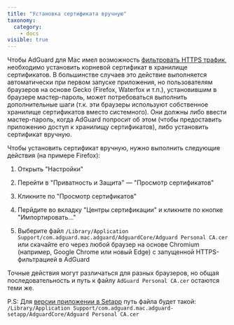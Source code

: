 ```yaml
---
title: "Установка сертификата вручную"
taxonomy:
  category:
    - docs
visible: true
---
```


Чтобы AdGuard для Mac имел возможность [фильтровать HTTPS трафик](https://kb.adguard.com/ru/general/https-filtering), необходимо установить корневой сертификат в хранилище сертификатов. В большинстве случаев это действие выполняется автоматически при первом запуске приложения, но пользователям браузеров на основе Gecko (Firefox, Waterfox и т.п.), установившим в браузере мастер-пароль, может потребоваться выполнить дополнительные шаги (т.к. эти браузеры используют собственное хранилище сертификатов вместо системного). Они должны либо ввести мастер-пароль, когда AdGuard попросит об этом (чтобы предоставить приложению доступ к хранилищу сертификатов), либо установить сертификат вручную.

Чтобы установить сертификат вручную, нужно выполнить следующие действия (на примере Firefox):

1. Открыть "Настройки"

2. Перейти в "Приватность и Защита" — "Просмотр сертификатов"

3. Кликните по "Просмотр сертификатов"

4. Перйдите во вкладку "Центры сертификации" и кликните по кнопке "Импортировать..."

5. Выберите файл `/Library/Application Support/com.adguard.mac.adguard/AdguardCore/Adguard Personal CA.cer` или скачайте его через любой браузер на основе Chromium (например, Google Chrome или новый Edge) с запущенной HTTPS-фильтрацией в AdGuard

Точные действия могут различаться для разных браузеров, но общая последовательность и путь к файлу `AdGuard Personal CA.cer` остаются теми же.

P.S: Для [версии приложении в Setapp](https://setapp.com/ru/apps/adguard) путь файла будет такой: `/Library/Application Support/com.adguard.mac.adguard-setapp/AdguardCore/Adguard Personal CA.cer`
